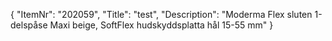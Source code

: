 {
  "ItemNr": "202059",
  "Title": "test",
  "Description": "Moderma Flex sluten 1-delspåse Maxi beige, SoftFlex hudskyddsplatta hål 15-55 mm"
}